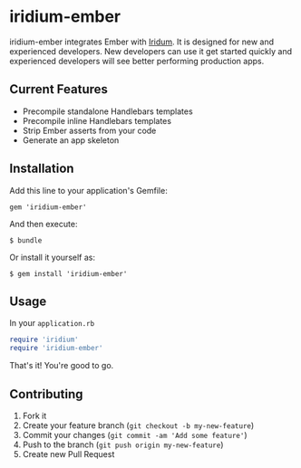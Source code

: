 # iridium-ember

iridium-ember integrates Ember with
[Iridum](https://github.com/radiumsoftware/iridium). It is designed for
new and experienced developers. New developers can use it get started
quickly and experienced developers will see better performing production
apps. 

## Current Features

* Precompile standalone Handlebars templates
* Precompile inline Handlebars templates
* Strip Ember asserts from your code
* Generate an app skeleton

## Installation

Add this line to your application's Gemfile:

    gem 'iridium-ember'

And then execute:

    $ bundle

Or install it yourself as:

    $ gem install 'iridium-ember'

## Usage

In your `application.rb`

```ruby
require 'iridium'
require 'iridium-ember'
```

That's it! You're good to go.

## Contributing

1. Fork it
2. Create your feature branch (`git checkout -b my-new-feature`)
3. Commit your changes (`git commit -am 'Add some feature'`)
4. Push to the branch (`git push origin my-new-feature`)
5. Create new Pull Request
